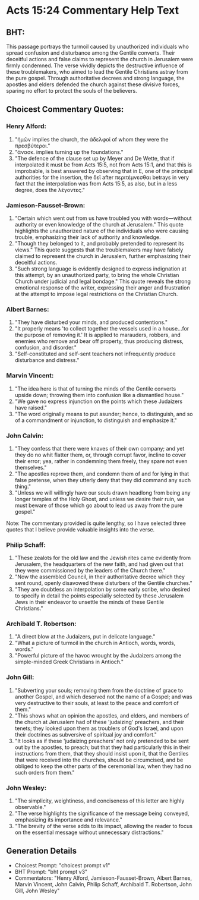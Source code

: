 # Acts 15:24 Commentary Help Text

## BHT:
This passage portrays the turmoil caused by unauthorized individuals who spread confusion and disturbance among the Gentile converts. Their deceitful actions and false claims to represent the church in Jerusalem were firmly condemned. The verse vividly depicts the destructive influence of these troublemakers, who aimed to lead the Gentile Christians astray from the pure gospel. Through authoritative decrees and strong language, the apostles and elders defended the church against these divisive forces, sparing no effort to protect the souls of the believers.

## Choicest Commentary Quotes:
### Henry Alford:
1. "ἡμῶν implies the church, the ἀδελφοί of whom they were the πρεσβύτεροι." 
2. "ἀνασκ. implies turning up the foundations."
3. "The defence of the clause set up by Meyer and De Wette, that if interpolated it must be from Acts 15:5, not from Acts 15:1, and that this is improbable, is best answered by observing that in E, one of the principal authorities for the insertion, the δεῖ after περιτέμνεσθαι betrays in very fact that the interpolation was from Acts 15:5, as also, but in a less degree, does the λέγοντες."

### Jamieson-Fausset-Brown:
1. "Certain which went out from us have troubled you with words—without authority or even knowledge of the church at Jerusalem." This quote highlights the unauthorized nature of the individuals who were causing trouble, emphasizing their lack of authority and knowledge.
2. "Though they belonged to it, and probably pretended to represent its views." This quote suggests that the troublemakers may have falsely claimed to represent the church in Jerusalem, further emphasizing their deceitful actions.
3. "Such strong language is evidently designed to express indignation at this attempt, by an unauthorized party, to bring the whole Christian Church under judicial and legal bondage." This quote reveals the strong emotional response of the writer, expressing their anger and frustration at the attempt to impose legal restrictions on the Christian Church.

### Albert Barnes:
1. "They have disturbed your minds, and produced contentions."
2. "It properly means 'to collect together the vessels used in a house...for the purpose of removing it.' It is applied to marauders, robbers, and enemies who remove and bear off property, thus producing distress, confusion, and disorder."
3. "Self-constituted and self-sent teachers not infrequently produce disturbance and distress."

### Marvin Vincent:
1. "The idea here is that of turning the minds of the Gentile converts upside down; throwing them into confusion like a dismantled house."
2. "We gave no express injunction on the points which these Judaizers have raised."
3. "The word originally means to put asunder; hence, to distinguish, and so of a commandment or injunction, to distinguish and emphasize it."

### John Calvin:
1. "They confess that there were knaves of their own company; and yet they do no whit flatter them, or, through corrupt favor, incline to cover their error; yea, rather in condemning them freely, they spare not even themselves."
2. "The apostles reprove them, and condemn them of and for lying in that false pretense, when they utterly deny that they did command any such thing."
3. "Unless we will willingly have our souls drawn headlong from being any longer temples of the Holy Ghost, and unless we desire their ruin, we must beware of those which go about to lead us away from the pure gospel."

Note: The commentary provided is quite lengthy, so I have selected three quotes that I believe provide valuable insights into the verse.

### Philip Schaff:
1. "These zealots for the old law and the Jewish rites came evidently from Jerusalem, the headquarters of the new faith, and had given out that they were commissioned by the leaders of the Church there."
2. "Now the assembled Council, in their authoritative decree which they sent round, openly disavowed these disturbers of the Gentile churches."
3. "They are doubtless an interpolation by some early scribe, who desired to specify in detail the points especially selected by these Jerusalem Jews in their endeavor to unsettle the minds of these Gentile Christians."

### Archibald T. Robertson:
1. "A direct blow at the Judaizers, put in delicate language."
2. "What a picture of turmoil in the church in Antioch, words, words, words."
3. "Powerful picture of the havoc wrought by the Judaizers among the simple-minded Greek Christians in Antioch."

### John Gill:
1. "Subverting your souls; removing them from the doctrine of grace to another Gospel, and which deserved not the name of a Gospel; and was very destructive to their souls, at least to the peace and comfort of them."
2. "This shows what an opinion the apostles, and elders, and members of the church at Jerusalem had of these 'judaizing' preachers, and their tenets; they looked upon them as troublers of God's Israel, and upon their doctrines as subversive of spiritual joy and comfort."
3. "It looks as if these 'judaizing preachers' not only pretended to be sent out by the apostles, to preach; but that they had particularly this in their instructions from them, that they should insist upon it, that the Gentiles that were received into the churches, should be circumcised, and be obliged to keep the other parts of the ceremonial law, when they had no such orders from them."

### John Wesley:
1. "The simplicity, weightiness, and conciseness of this letter are highly observable."
2. "The verse highlights the significance of the message being conveyed, emphasizing its importance and relevance."
3. "The brevity of the verse adds to its impact, allowing the reader to focus on the essential message without unnecessary distractions."


## Generation Details
- Choicest Prompt: "choicest prompt v1"
- BHT Prompt: "bht prompt v3"
- Commentators: "Henry Alford, Jamieson-Fausset-Brown, Albert Barnes, Marvin Vincent, John Calvin, Philip Schaff, Archibald T. Robertson, John Gill, John Wesley"
